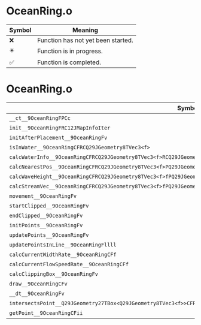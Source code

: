 # OceanRing.o
| Symbol | Meaning 
| ------------- | ------------- 
| :x: | Function has not yet been started. 
| :eight_pointed_black_star: | Function is in progress. 
| :white_check_mark: | Function is completed. 


# OceanRing.o
| Symbol | Decompiled? |
| ------------- | ------------- |
| `__ct__9OceanRingFPCc` | :x: |
| `init__9OceanRingFRC12JMapInfoIter` | :x: |
| `initAfterPlacement__9OceanRingFv` | :white_check_mark: |
| `isInWater__9OceanRingCFRCQ29JGeometry8TVec3<f>` | :white_check_mark: |
| `calcWaterInfo__9OceanRingCFRCQ29JGeometry8TVec3<f>RCQ29JGeometry8TVec3<f>P9WaterInfo` | :x: |
| `calcNearestPos__9OceanRingCFRCQ29JGeometry8TVec3<f>PQ29JGeometry8TVec3<f>PQ29JGeometry8TVec3<f>PQ29JGeometry8TVec3<f>` | :x: |
| `calcWaveHeight__9OceanRingCFRCQ29JGeometry8TVec3<f>fPQ29JGeometry8TVec3<f>` | :x: |
| `calcStreamVec__9OceanRingCFRCQ29JGeometry8TVec3<f>fPQ29JGeometry8TVec3<f>` | :x: |
| `movement__9OceanRingFv` | :x: |
| `startClipped__9OceanRingFv` | :x: |
| `endClipped__9OceanRingFv` | :x: |
| `initPoints__9OceanRingFv` | :x: |
| `updatePoints__9OceanRingFv` | :x: |
| `updatePointsInLine__9OceanRingFllll` | :x: |
| `calcCurrentWidthRate__9OceanRingCFf` | :x: |
| `calcCurrentFlowSpeedRate__9OceanRingCFf` | :x: |
| `calcClippingBox__9OceanRingFv` | :x: |
| `draw__9OceanRingCFv` | :x: |
| `__dt__9OceanRingFv` | :x: |
| `intersectsPoint__Q29JGeometry27TBox<Q29JGeometry8TVec3<f>>CFRCQ29JGeometry8TVec3<f>` | :x: |
| `getPoint__9OceanRingCFii` | :x: |
